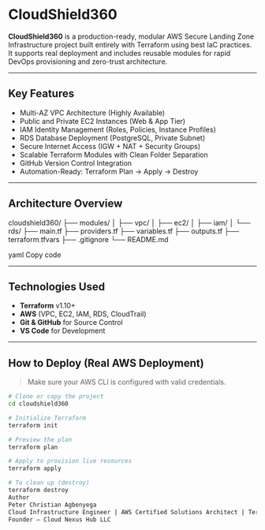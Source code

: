 # CloudShield360

**CloudShield360** is a production-ready, modular AWS Secure Landing Zone Infrastructure project built entirely with Terraform using best IaC practices. It supports real deployment and includes reusable modules for rapid DevOps provisioning and zero-trust architecture.

---

## Key Features

- Multi-AZ VPC Architecture (Highly Available)
- Public and Private EC2 Instances (Web & App Tier)
- IAM Identity Management (Roles, Policies, Instance Profiles)
- RDS Database Deployment (PostgreSQL, Private Subnet)
- Secure Internet Access (IGW + NAT + Security Groups)
- Scalable Terraform Modules with Clean Folder Separation
- GitHub Version Control Integration
- Automation-Ready: Terraform Plan → Apply → Destroy

---

## Architecture Overview

cloudshield360/
├── modules/
│ ├── vpc/
│ ├── ec2/
│ ├── iam/
│ └── rds/
├── main.tf
├── providers.tf
├── variables.tf
├── outputs.tf
├── terraform.tfvars
├── .gitignore
└── README.md

yaml
Copy code

---

## Technologies Used

- **Terraform** v1.10+
- **AWS** (VPC, EC2, IAM, RDS, CloudTrail)
- **Git & GitHub** for Source Control
- **VS Code** for Development

---

## How to Deploy (Real AWS Deployment)

> Make sure your AWS CLI is configured with valid credentials.

```bash
# Clone or copy the project
cd cloudshield360

# Initialize Terraform
terraform init

# Preview the plan
terraform plan

# Apply to provision live resources
terraform apply

# To clean up (destroy)
terraform destroy
Author
Peter Christian Agbenyega
Cloud Infrastructure Engineer | AWS Certified Solutions Architect | Terraform Expert
Founder — Cloud Nexus Hub LLC
